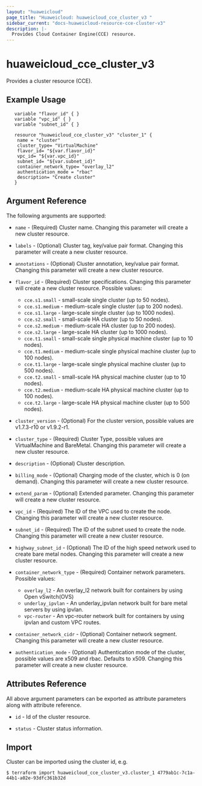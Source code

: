 ```yaml
---
layout: "huaweicloud"
page_title: "Huaweicloud: huaweicloud_cce_cluster_v3 "
sidebar_current: "docs-huaweicloud-resource-cce-cluster-v3"
description: |-
  Provides Cloud Container Engine(CCE) resource.
---
```


# huaweicloud_cce_cluster_v3

Provides a cluster resource (CCE).

## Example Usage

 ```hcl
    variable "flavor_id" { }
    variable "vpc_id" { }
    variable "subnet_id" { }
	
    resource "huaweicloud_cce_cluster_v3" "cluster_1" {
     name = "cluster"
     cluster_type= "VirtualMachine"
     flavor_id= "${var.flavor_id}"
     vpc_id= "${var.vpc_id}"
     subnet_id= "${var.subnet_id}"
     container_network_type= "overlay_l2"
     authentication_mode = "rbac"
     description= "Create cluster"
    }
```

## Argument Reference

The following arguments are supported:


* `name` - (Required) Cluster name. Changing this parameter will create a new cluster resource.

* `labels` - (Optional) Cluster tag, key/value pair format. Changing this parameter will create a new cluster resource.

* `annotations` - (Optional) Cluster annotation, key/value pair format. Changing this parameter will create a new cluster resource.

* `flavor_id` - (Required) Cluster specifications. Changing this parameter will create a new cluster resource. Possible values:

	* `cce.s1.small` - small-scale single cluster (up to 50 nodes).
	* `cce.s1.medium` - medium-scale single cluster (up to 200 nodes).
	* `cce.s1.large` - large-scale single cluster (up to 1000 nodes).
	* `cce.s2.small` - small-scale HA cluster (up to 50 nodes).
	* `cce.s2.medium` - medium-scale HA cluster (up to 200 nodes).
	* `cce.s2.large` - large-scale HA cluster (up to 1000 nodes).
	* `cce.t1.small` - small-scale single physical machine cluster (up to 10 nodes).
	* `cce.t1.medium` - medium-scale single physical machine cluster (up to 100 nodes).
	* `cce.t1.large` - large-scale single physical machine cluster (up to 500 nodes).
	* `cce.t2.small` - small-scale HA physical machine cluster (up to 10 nodes).
	* `cce.t2.medium` - medium-scale HA physical machine cluster (up to 100 nodes).
	* `cce.t2.large` - large-scale HA physical machine cluster (up to 500 nodes).

* `cluster_version` - (Optional) For the cluster version, possible values are v1.7.3-r10 or v1.9.2-r1.

* `cluster_type` - (Required) Cluster Type, possible values are VirtualMachine and BareMetal. Changing this parameter will create a new cluster resource.

* `description` - (Optional) Cluster description.

* `billing_mode` - (Optional) Charging mode of the cluster, which is 0 (on demand). Changing this parameter will create a new cluster resource.

* `extend_param` - (Optional) Extended parameter. Changing this parameter will create a new cluster resource.

* `vpc_id` - (Required) The ID of the VPC used to create the node. Changing this parameter will create a new cluster resource.

* `subnet_id` - (Required) The ID of the subnet used to create the node. Changing this parameter will create a new cluster resource.

* `highway_subnet_id` - (Optional) The ID of the high speed network used to create bare metal nodes. Changing this parameter will create a new cluster resource.

* `container_network_type` - (Required) Container network parameters. Possible values:

	* `overlay_l2` - An overlay_l2 network built for containers by using Open vSwitch(OVS)
	* `underlay_ipvlan` - An underlay_ipvlan network built for bare metal servers by using ipvlan.
	* `vpc-router` - An vpc-router network built for containers by using ipvlan and custom VPC routes.

* `container_network_cidr` - (Optional) Container network segment. Changing this parameter will create a new cluster resource.

* `authentication_mode` - (Optional) Authentication mode of the cluster, possible values are x509 and rbac. Defaults to x509.
    Changing this parameter will create a new cluster resource.

## Attributes Reference

All above argument parameters can be exported as attribute parameters along with attribute reference.

  * `id` -  Id of the cluster resource.

  * `status` -  Cluster status information.

## Import

 Cluster can be imported using the cluster id, e.g.
 ```
 $ terraform import huaweicloud_cce_cluster_v3.cluster_1 4779ab1c-7c1a-44b1-a02e-93dfc361b32d  
```

